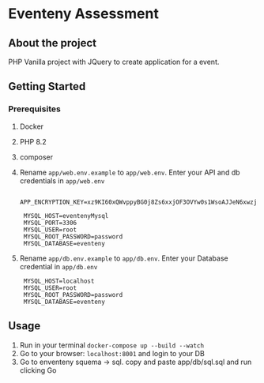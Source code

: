 # Eventeny Assessment

## About the project
<p>
PHP Vanilla project with JQuery to create application for a event.
</p>

## Getting Started

### Prerequisites

1. Docker
2. PHP 8.2
3. composer
4. Rename `app/web.env.example` to `app/web.env`. Enter your API and db credentials in `app/web.env`
   ```web.env
    APP_ENCRYPTION_KEY=xz9KI60xQWvppyBG0j8Zs6xxjOF3OVYw0s1WsoAJJeN6xwzjbRUc

    MYSQL_HOST=eventenyMysql
    MYSQL_PORT=3306
    MYSQL_USER=root
    MYSQL_ROOT_PASSWORD=password
    MYSQL_DATABASE=eventeny

   ``` 

5. Rename `app/db.env.example` to `app/db.env`. Enter your Database credential in `app/db.env`
   ```db.env
    MYSQL_HOST=localhost
    MYSQL_USER=root
    MYSQL_ROOT_PASSWORD=password
    MYSQL_DATABASE=eventeny
   ``` 

## Usage

1. Run in your terminal `docker-compose up --build --watch`
2. Go to your browser: `localhost:8001` and login to your DB
3. Go to enventeny squema -> sql. copy and paste app/db/sql.sql and run clicking Go
